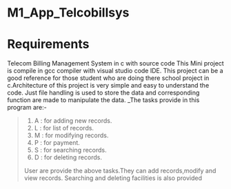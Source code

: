 # M1_App_Telcobillsys
# Requirements
Telecom Billing Management System in c with source code
This Mini project is compile in gcc compiler with visual studio code IDE. This project can be a good reference for those student who are doing there school project in c.Architecture of this project is very simple and easy to understand the code. Just file handling is used to store the data and corresponding function are made to manipulate the data.
_The tasks provide in this program are:-
>1. A : for adding new records.
>2. L : for list of records.
>3. M : for modifying records.
>4. P : for payment.
>5. S : for searching records.
>6. D : for deleting records.
>
> User are provide the above tasks.They can add records,modify and view records. Searching and deleting facilities is also provided
